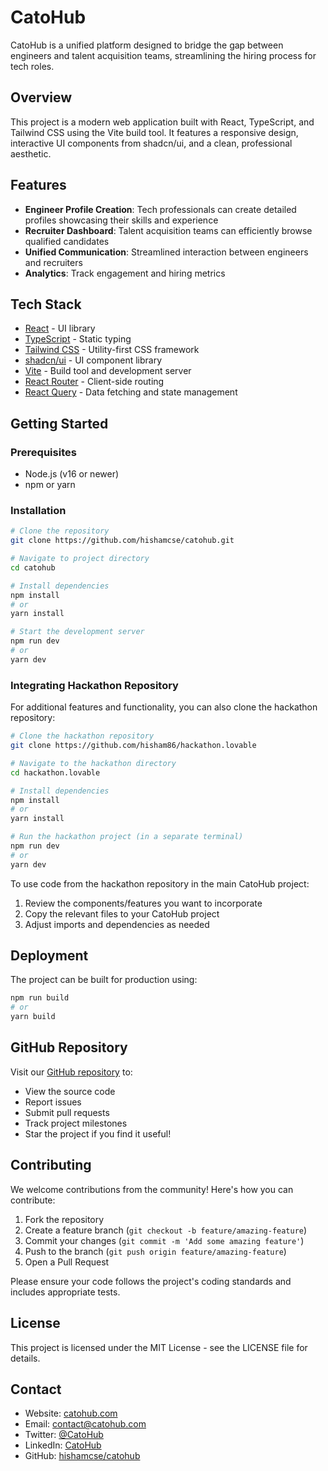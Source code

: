 
# CatoHub

CatoHub is a unified platform designed to bridge the gap between engineers and talent acquisition teams, streamlining the hiring process for tech roles.

## Overview

This project is a modern web application built with React, TypeScript, and Tailwind CSS using the Vite build tool. It features a responsive design, interactive UI components from shadcn/ui, and a clean, professional aesthetic.

## Features

- **Engineer Profile Creation**: Tech professionals can create detailed profiles showcasing their skills and experience
- **Recruiter Dashboard**: Talent acquisition teams can efficiently browse qualified candidates
- **Unified Communication**: Streamlined interaction between engineers and recruiters
- **Analytics**: Track engagement and hiring metrics

## Tech Stack

- [React](https://reactjs.org/) - UI library
- [TypeScript](https://www.typescriptlang.org/) - Static typing
- [Tailwind CSS](https://tailwindcss.com/) - Utility-first CSS framework
- [shadcn/ui](https://ui.shadcn.com/) - UI component library
- [Vite](https://vitejs.dev/) - Build tool and development server
- [React Router](https://reactrouter.com/) - Client-side routing
- [React Query](https://tanstack.com/query/latest) - Data fetching and state management

## Getting Started

### Prerequisites

- Node.js (v16 or newer)
- npm or yarn

### Installation

```bash
# Clone the repository
git clone https://github.com/hishamcse/catohub.git

# Navigate to project directory
cd catohub

# Install dependencies
npm install
# or
yarn install

# Start the development server
npm run dev
# or
yarn dev
```

### Integrating Hackathon Repository

For additional features and functionality, you can also clone the hackathon repository:

```bash
# Clone the hackathon repository
git clone https://github.com/hisham86/hackathon.lovable

# Navigate to the hackathon directory
cd hackathon.lovable

# Install dependencies
npm install
# or
yarn install

# Run the hackathon project (in a separate terminal)
npm run dev
# or
yarn dev
```

To use code from the hackathon repository in the main CatoHub project:
1. Review the components/features you want to incorporate
2. Copy the relevant files to your CatoHub project
3. Adjust imports and dependencies as needed

## Deployment

The project can be built for production using:

```bash
npm run build
# or
yarn build
```

## GitHub Repository

Visit our [GitHub repository](https://github.com/hishamcse/catohub) to:
- View the source code
- Report issues
- Submit pull requests
- Track project milestones
- Star the project if you find it useful!

## Contributing

We welcome contributions from the community! Here's how you can contribute:

1. Fork the repository
2. Create a feature branch (`git checkout -b feature/amazing-feature`)
3. Commit your changes (`git commit -m 'Add some amazing feature'`)
4. Push to the branch (`git push origin feature/amazing-feature`)
5. Open a Pull Request

Please ensure your code follows the project's coding standards and includes appropriate tests.

## License

This project is licensed under the MIT License - see the LICENSE file for details.

## Contact

- Website: [catohub.com](https://catohub.com)
- Email: contact@catohub.com
- Twitter: [@CatoHub](https://twitter.com/CatoHub)
- LinkedIn: [CatoHub](https://www.linkedin.com/company/catohub)
- GitHub: [hishamcse/catohub](https://github.com/hishamcse/catohub)
